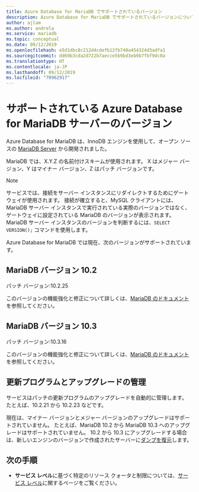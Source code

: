 ```yaml
---
title: Azure Database for MariaDB でサポートされているバージョン
description: Azure Database for MariaDB でサポートされているバージョンについて説明します。
author: ajlam
ms.author: andrela
ms.service: mariadb
ms.topic: conceptual
ms.date: 09/12/2019
ms.openlocfilehash: e5d1dbc8c212d4cdefb12fb740a454324d3adfa1
ms.sourcegitcommit: dd69b3cda2d722b7aecce5b9bd3eb9b7fbf9dc0a
ms.translationtype: HT
ms.contentlocale: ja-JP
ms.lasthandoff: 09/12/2019
ms.locfileid: "70962917"
---
```

# <a name="supported-azure-database-for-mariadb-server-versions"></a>サポートされている Azure Database for MariaDB サーバーのバージョン

Azure Database for MariaDB は、InnoDB エンジンを使用して、オープン ソースの [MariaDB Server](https://downloads.mariadb.org/) から開発されました。 

MariaDB では、X.Y.Z の名前付けスキームが使用されます。 X はメジャー バージョン、Y はマイナー バージョン、Z はパッチ バージョンです。

> [!NOTE]
> サービスでは、接続をサーバー インスタンスにリダイレクトするためにゲートウェイが使用されます。 接続が確立すると、MySQL クライアントには、MariaDB サーバー インスタンスで実行されている実際のバージョンではなく、ゲートウェイに設定されている MariaDB のバージョンが表示されます。 MariaDB サーバー インスタンスのバージョンを判断するには、`SELECT VERSION();` コマンドを使用します。

Azure Database for MariaDB では現在、次のバージョンがサポートされています。

## <a name="mariadb-version-102"></a>MariaDB バージョン 10.2

パッチ バージョン:10.2.25

このバージョンの機能強化と修正について詳しくは、[MariaDB のドキュメント](https://mariadb.com/kb/en/library/mariadb-10225-release-notes/)を参照してください。

## <a name="mariadb-version-103"></a>MariaDB バージョン 10.3

パッチ バージョン:10.3.16

このバージョンの機能強化と修正について詳しくは、[MariaDB のドキュメント](https://mariadb.com/kb/en/library/mariadb-10316-release-notes/)を参照してください。

## <a name="managing-updates-and-upgrades"></a>更新プログラムとアップグレードの管理
サービスはパッチの更新プログラムのアップグレードを自動的に管理します。 たとえば、10.2.21 から 10.2.23 などです。  

現在は、マイナー バージョンとメジャー バージョンのアップグレードはサポートされていません。 たとえば、MariaDB 10.2 から MariaDB 10.3 へのアップグレードはサポートされていません。 10.2 から 10.3 にアップグレードする場合は、新しいエンジンのバージョンで作成されたサーバーに[ダンプを復元](./howto-migrate-dump-restore.md)します。

## <a name="next-steps"></a>次の手順

- **サービス レベル**に基づく特定のリソース クォータと制限については、[サービス レベル](./concepts-pricing-tiers.md)に関するページをご覧ください。
